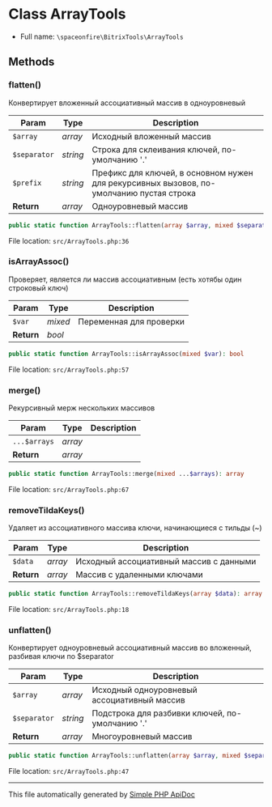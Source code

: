# Class ArrayTools

-   Full name: `\spaceonfire\BitrixTools\ArrayTools`

## Methods

### flatten()

Конвертирует вложенный ассоциативный массив в одноуровневый

| Param        | Type     | Description                                                                              |
| ------------ | -------- | ---------------------------------------------------------------------------------------- |
| `$array`     | _array_  | Исходный вложенный массив                                                                |
| `$separator` | _string_ | Строка для склеивания ключей, по-умолчанию '.'                                           |
| `$prefix`    | _string_ | Префикс для ключей, в основном нужен для рекурсивных вызовов, по-умолчанию пустая строка |
| **Return**   | _array_  | Одноуровневый массив                                                                     |

```php
public static function ArrayTools::flatten(array $array, mixed $separator = '.', mixed $prefix = ''): array
```

File location: `src/ArrayTools.php:36`

### isArrayAssoc()

Проверяет, является ли массив ассоциативным (есть хотябы один строковый ключ)

| Param      | Type    | Description             |
| ---------- | ------- | ----------------------- |
| `$var`     | _mixed_ | Переменная для проверки |
| **Return** | _bool_  |                         |

```php
public static function ArrayTools::isArrayAssoc(mixed $var): bool
```

File location: `src/ArrayTools.php:57`

### merge()

Рекурсивный мерж нескольких массивов

| Param        | Type    | Description |
| ------------ | ------- | ----------- |
| `...$arrays` | _array_ |             |
| **Return**   | _array_ |             |

```php
public static function ArrayTools::merge(mixed ...$arrays): array
```

File location: `src/ArrayTools.php:67`

### removeTildaKeys()

Удаляет из ассоциативного массива ключи, начинающиеся с тильды (~)

| Param      | Type    | Description                             |
| ---------- | ------- | --------------------------------------- |
| `$data`    | _array_ | Исходный ассоциативный массив с данными |
| **Return** | _array_ | Массив с удаленными ключами             |

```php
public static function ArrayTools::removeTildaKeys(array $data): array
```

File location: `src/ArrayTools.php:18`

### unflatten()

Конвертирует одноуровневый ассоциативный массив во вложенный, разбивая ключи по \$separator

| Param        | Type     | Description                                     |
| ------------ | -------- | ----------------------------------------------- |
| `$array`     | _array_  | Исходный одноуровневый ассоциативный массив     |
| `$separator` | _string_ | Подстрока для разбивки ключей, по-умолчанию '.' |
| **Return**   | _array_  | Многоуровневый массив                           |

```php
public static function ArrayTools::unflatten(array $array, mixed $separator = '.'): array
```

File location: `src/ArrayTools.php:47`

---

This file automatically generated by [Simple PHP ApiDoc](https://github.com/spaceonfire/simple-php-apidoc)
